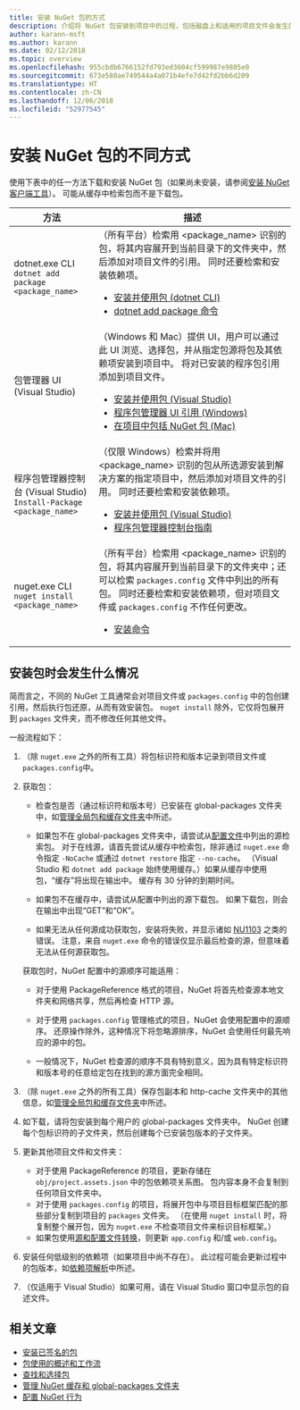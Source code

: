 ```yaml
---
title: 安装 NuGet 包的方式
description: 介绍将 NuGet 包安装到项目中的过程，包括磁盘上和适用的项目文件会发生的情况。
author: karann-msft
ms.author: karann
ms.date: 02/12/2018
ms.topic: overview
ms.openlocfilehash: 955cbdb6766152fd793ed3604cf599987e9805e0
ms.sourcegitcommit: 673e580ae749544a4a071b4efe7d42fd2bb6d209
ms.translationtype: HT
ms.contentlocale: zh-CN
ms.lasthandoff: 12/06/2018
ms.locfileid: "52977545"
---
```

# <a name="different-ways-to-install-a-nuget-package"></a>安装 NuGet 包的不同方式

使用下表中的任一方法下载和安装 NuGet 包（如果尚未安装，请参阅[安装 NuGet 客户端工具](../install-nuget-client-tools.md)）。 可能从缓存中检索包而不是下载包。

| 方法 | 描述 |
| --- | --- |
| dotnet.exe CLI<br/>`dotnet add package <package_name>` | （所有平台）检索用 \<package_name\> 识别的包，将其内容展开到当前目录下的文件夹中，然后添加对项目文件的引用。 同时还要检索和安装依赖项。<ul><li>[安装并使用包 (dotnet CLI)](../quickstart/install-and-use-a-package-using-the-dotnet-cli.md)</li><li>[dotnet add package 命令](/dotnet/core/tools/dotnet-add-package)</li></ul> |
| 包管理器 UI (Visual Studio) | （Windows 和 Mac）提供 UI，用户可以通过此 UI 浏览、选择包，并从指定包源将包及其依赖项安装到项目中。 将对已安装的程序包引用添加到项目文件。<ul><li>[安装并使用包 (Visual Studio)](../quickstart/install-and-use-a-package-in-visual-studio.md)</li><li>[程序包管理器 UI 引用 (Windows)](../tools/package-manager-ui.md)</li><li>[在项目中包括 NuGet 包 (Mac)](/visualstudio/mac/nuget-walkthrough)</li></ul> |
| 程序包管理器控制台 (Visual Studio)<br/>`Install-Package <package_name>` | （仅限 Windows）检索并将用 \<package_name\> 识别的包从所选源安装到解决方案的指定项目中，然后添加对项目文件的引用。 同时还要检索和安装依赖项。<ul><li>[安装并使用包 (Visual Studio)](../quickstart/install-and-use-a-package-in-visual-studio.md)</li><li>[程序包管理器控制台指南](../tools/package-manager-console.md)</li></ul> |
| nuget.exe CLI<br/>`nuget install <package_name>` | （所有平台）检索用 \<package_name\> 识别的包，将其内容展开到当前目录下的文件夹中；还可以检索 `packages.config` 文件中列出的所有包。 同时还要检索和安装依赖项，但对项目文件或 `packages.config` 不作任何更改。<ul><li>[安装命令](../tools/cli-ref-install.md)</li></ul> |

## <a name="what-happens-when-a-package-is-installed"></a>安装包时会发生什么情况

简而言之，不同的 NuGet 工具通常会对项目文件或 `packages.config` 中的包创建引用，然后执行包还原，从而有效安装包。 `nuget install` 除外，它仅将包展开到 `packages` 文件夹，而不修改任何其他文件。

一般流程如下：

1. （除 `nuget.exe` 之外的所有工具）将包标识符和版本记录到项目文件或 `packages.config`中。

2. 获取包：
   - 检查包是否（通过标识符和版本号）已安装在 global-packages 文件夹中，如[管理全局包和缓存文件夹](managing-the-global-packages-and-cache-folders.md)中所述。

   - 如果包不在 global-packages 文件夹中，请尝试从[配置文件](Configuring-NuGet-Behavior.md)中列出的源检索包。 对于在线源，请首先尝试从缓存中检索包，除非通过 `nuget.exe` 命令指定 `-NoCache` 或通过 `dotnet restore` 指定 `--no-cache`。 （Visual Studio 和 `dotnet add package` 始终使用缓存。）如果从缓存中使用包，“缓存”将出现在输出中。 缓存有 30 分钟的到期时间。

   - 如果包不在缓存中，请尝试从配置中列出的源下载包。 如果下载包，则会在输出中出现“GET”和“OK”。

   - 如果无法从任何源成功获取包，安装将失败，并显示诸如 [NU1103](../reference/errors-and-warnings/NU1103.md) 之类的错误。 注意，来自 `nuget.exe` 命令的错误仅显示最后检查的源，但意味着无法从任何源获取包。

   获取包时，NuGet 配置中的源顺序可能适用：

   - 对于使用 PackageReference 格式的项目，NuGet 将首先检查源本地文件夹和网络共享，然后再检查 HTTP 源。

   - 对于使用 `packages.config` 管理格式的项目，NuGet 会使用配置中的源顺序。 还原操作除外，这种情况下将忽略源排序，NuGet 会使用任何最先响应的源中的包。

   - 一般情况下，NuGet 检查源的顺序不具有特别意义，因为具有特定标识符和版本号的任意给定包在找到的源方面完全相同。

3. （除 `nuget.exe` 之外的所有工具）保存包副本和 http-cache 文件夹中的其他信息，如[管理全局包和缓存文件夹](managing-the-global-packages-and-cache-folders.md)中所述。

4. 如下载，请将包安装到每个用户的 global-packages 文件夹中。 NuGet 创建每个包标识符的子文件夹，然后创建每个已安装包版本的子文件夹。

5. 更新其他项目文件和文件夹：

    - 对于使用 PackageReference 的项目，更新存储在 `obj/project.assets.json` 中的包依赖项关系图。 包内容本身不会复制到任何项目文件夹中。
    - 对于使用 `packages.config` 的项目，将展开包中与项目目标框架匹配的那些部分复制到项目的 `packages` 文件夹。 （在使用 `nuget install` 时，将复制整个展开包，因为 `nuget.exe` 不检查项目文件来标识目标框架。）
    - 如果包使用[源和配置文件转换](../create-packages/source-and-config-file-transformations.md)，则更新 `app.config` 和/或 `web.config`。

6. 安装任何低级别的依赖项（如果项目中尚不存在）。 此过程可能会更新过程中的包版本，如[依赖项解析](../consume-packages/dependency-resolution.md)中所述。

7. （仅适用于 Visual Studio）如果可用，请在 Visual Studio 窗口中显示包的自述文件。

## <a name="related-articles"></a>相关文章

- [安装已签名的包](installing-signed-packages.md)
- [包使用的概述和工作流](../consume-packages/overview-and-workflow.md)
- [查找和选择包](../consume-packages/finding-and-choosing-packages.md)
- [管理 NuGet 缓存和 global-packages 文件夹](managing-the-global-packages-and-cache-folders.md)
- [配置 NuGet 行为](../consume-packages/configuring-nuget-behavior.md)
